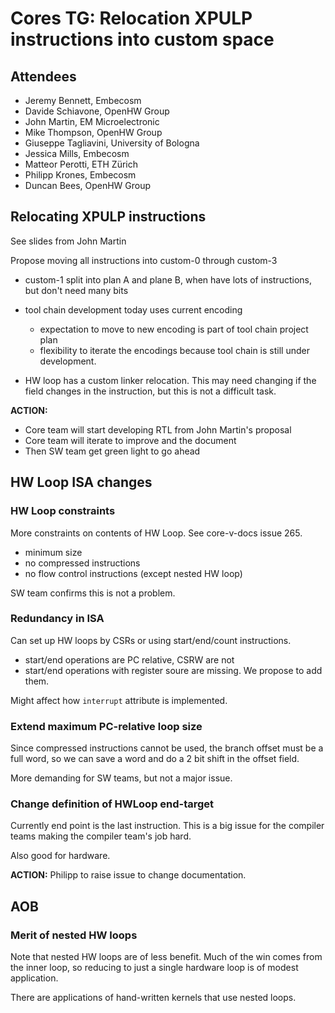 # Cores TG: Relocation XPULP instructions into custom space

## Attendees

* Jeremy Bennett, Embecosm
* Davide Schiavone, OpenHW Group
* John Martin, EM Microelectronic
* Mike Thompson, OpenHW Group
* Giuseppe Tagliavini, University of Bologna
* Jessica Mills, Embecosm
* Matteor Perotti, ETH Zürich
* Philipp Krones, Embecosm
* Duncan Bees, OpenHW Group

## Relocating XPULP instructions

See slides from John Martin

Propose moving all instructions into custom-0 through custom-3

* custom-1 split into plan A and plane B, when have lots of instructions, but don't need many bits

* tool chain development today uses current encoding

  * expectation to move to new encoding is part of tool chain project plan
  * flexibility to iterate the encodings because tool chain is still under development.

* HW loop has a custom linker relocation. This may need changing if the field changes in the instruction, but this is not a difficult task.

**ACTION:**

* Core team will start developing RTL from John Martin's proposal
* Core team will iterate to improve and the document
* Then SW team get green light to go ahead

## HW Loop ISA changes

### HW Loop constraints

More constraints on contents of HW Loop. See core-v-docs issue 265.

* minimum size
* no compressed instructions
* no flow control instructions (except nested HW loop)

SW team confirms this is not a problem.

### Redundancy in ISA

Can set up HW loops by CSRs or using start/end/count instructions.

* start/end operations are PC relative, CSRW are not
* start/end operations with register soure are missing. We propose to add them.

Might affect how `interrupt` attribute is implemented.

### Extend maximum PC-relative loop size

Since compressed instructions cannot be used, the branch offset must be a full
word, so we can save a word and do a 2 bit shift in the offset field.

More demanding for SW teams, but not a major issue.

### Change definition of HWLoop end-target

Currently end point is the last instruction. This is a big issue for the
compiler teams making the compiler team's job hard.

Also good for hardware.

**ACTION:** Philipp to raise issue to change documentation.


## AOB

### Merit of nested HW loops

Note that nested HW loops are of less benefit. Much of the win comes from the
inner loop, so reducing to just a single hardware loop is of modest
application.

There are applications of hand-written kernels that use nested loops.